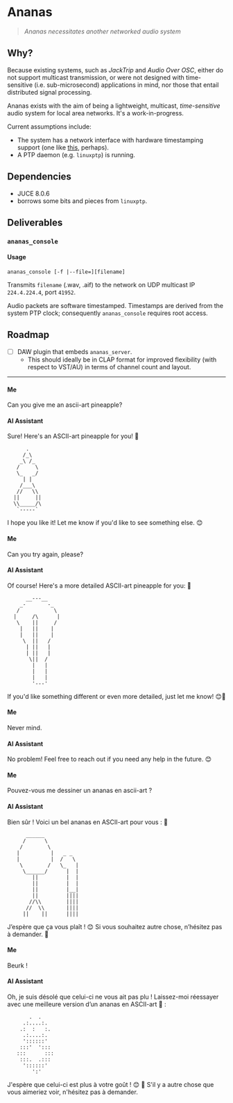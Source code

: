 # Ananas

> _Ananas necessitates another networked audio system_

## Why?

Because existing systems, such as _JackTrip_ and _Audio Over OSC_, either do not
support multicast transmission, or were not designed with time-sensitive (i.e. 
sub-microsecond) applications in mind, nor those that entail distributed signal
processing.

Ananas exists with the aim of being a lightweight, multicast, _time-sensitive_
audio system for local area networks. It's a work-in-progress.

Current assumptions include:
- The system has a network interface with hardware timestamping support (one
  like [this](https://www.delock.com/produkt/66045/kaufen.html), perhaps).
- A PTP daemon (e.g. `linuxptp`) is running.

## Dependencies

- JUCE 8.0.6
- borrows some bits and pieces from `linuxptp`.

## Deliverables

### `ananas_console`

#### Usage

```shell
ananas_console [-f |--file=][filename]
```

Transmits `filename` (.wav, .aif) to the network on UDP multicast IP 
`224.4.224.4`, port `41952`.

Audio packets are software timestamped. Timestamps are derived from the system
PTP clock; consequently `ananas_console` requires root access. 

## Roadmap

- [ ] DAW plugin that embeds `ananas_server`.
  - This should ideally be in CLAP format for improved flexibility (with respect
    to VST/AU) in terms of channel count and layout.

---

#### Me
Can you give me an ascii-art pineapple?

#### AI Assistant
Sure! Here's an ASCII-art pineapple for you! 🍍

```
      .
     /_\
    _\ /_
   /     \
   \_   _/
     | |
    /___\
   //   \\
  ||     ||
  \\_____/\
   `-----`
```

I hope you like it! Let me know if you'd like to see something else. 😊

#### Me
Can you try again, please?

#### AI Assistant
Of course! Here's a more detailed ASCII-art pineapple for you: 🍍

```
      __---__
    _-       -_
   /           \
  |     /\      |
   \    ||     /
    |   ||    |
    |   ||    |
     \  ||   /
      | ||   |
      | ||   |
       \||  /
        |   |
        |   |
        |   |
        '---'
```

If you'd like something different or even more detailed, just let me know! 😊🍍

#### Me
Never mind.

#### AI Assistant
No problem! Feel free to reach out if you need any help in the future. 😊

#### Me
Pouvez-vous me dessiner un ananas en ascii-art ?

#### AI Assistant
Bien sûr ! Voici un bel ananas en ASCII-art pour vous : 🍍

```
      ______
     /      \
    /        \
   |          |   _ _
   |          |  /   \
    \        /   \_   |
     \______/      |  |
        ||         |  |
        ||         |  |
        ||         |__|
        ||         ||||
       //\\        ||||
      //  \\       ||||
     ||    ||      ||||
```

J’espère que ça vous plaît ! 😊 Si vous souhaitez autre chose, n’hésitez pas à demander. 🍍

#### Me
Beurk !

#### AI Assistant
Oh, je suis désolé que celui-ci ne vous ait pas plu ! Laissez-moi réessayer avec une meilleure version d’un ananas en ASCII-art 🌟 :

```
       .  .
     .:....:.
    .:  :   :.
     .:....:.
     '::::::'
    :::'  ':::  
   :::      ::: 
    :::.  .:::  
     '::::::'   
        ':'
```

J'espère que celui-ci est plus à votre goût ! 😊 🍍 S'il y a autre chose que vous aimeriez voir, n'hésitez pas à demander.
